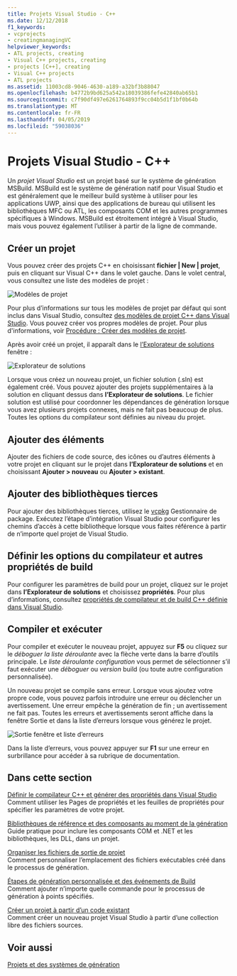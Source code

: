 ```yaml
---
title: Projets Visual Studio - C++
ms.date: 12/12/2018
f1_keywords:
- vcprojects
- creatingmanagingVC
helpviewer_keywords:
- ATL projects, creating
- Visual C++ projects, creating
- projects [C++], creating
- Visual C++ projects
- ATL projects
ms.assetid: 11003cd8-9046-4630-a189-a32bf3b88047
ms.openlocfilehash: b4772b9bd625a542a18039386fefe42840ab65b1
ms.sourcegitcommit: c7f90df497e6261764893f9cc04b5d1f1bf0b64b
ms.translationtype: MT
ms.contentlocale: fr-FR
ms.lasthandoff: 04/05/2019
ms.locfileid: "59038036"
---
```

# <a name="visual-studio-projects---c"></a>Projets Visual Studio - C++

Un *projet Visual Studio* est un projet basé sur le système de génération MSBuild. MSBuild est le système de génération natif pour Visual Studio et est généralement que le meilleur build système à utiliser pour les applications UWP, ainsi que des applications de bureau qui utilisent les bibliothèques MFC ou ATL, les composants COM et les autres programmes spécifiques à Windows. MSBuild est étroitement intégré à Visual Studio, mais vous pouvez également l’utiliser à partir de la ligne de commande. 

## <a name="create-a-project"></a>Créer un projet

Vous pouvez créer des projets C++ en choisissant **fichier &#124; New &#124; projet**, puis en cliquant sur Visual C++ dans le volet gauche. Dans le volet central, vous consultez une liste des modèles de projet : 

   ![Modèles de projet](../overview/media/vs2017-new-project.png "Boîte de dialogue Nouveau projet de Visual Studio 2017")

Pour plus d’informations sur tous les modèles de projet par défaut qui sont inclus dans Visual Studio, consultez [des modèles de projet C++ dans Visual Studio](reference/visual-cpp-project-types.md). Vous pouvez créer vos propres modèles de projet. Pour plus d'informations, voir [Procédure : Créer des modèles de projet](/visualstudio/ide/how-to-create-project-templates).

Après avoir créé un projet, il apparaît dans le [l’Explorateur de solutions](/visualstudio/ide/solutions-and-projects-in-visual-studio) fenêtre :

   ![Explorateur de solutions](media/mathlibrary-solution-explorer-153.png)

Lorsque vous créez un nouveau projet, un fichier solution (.sln) est également créé. Vous pouvez ajouter des projets supplémentaires à la solution en cliquant dessus dans **l’Explorateur de solutions**. Le fichier solution est utilisé pour coordonner les dépendances de génération lorsque vous avez plusieurs projets connexes, mais ne fait pas beaucoup de plus. Toutes les options du compilateur sont définies au niveau du projet.

## <a name="add-items"></a>Ajouter des éléments

Ajouter des fichiers de code source, des icônes ou d’autres éléments à votre projet en cliquant sur le projet dans **l’Explorateur de solutions** et en choisissant **Ajouter > nouveau** ou **Ajouter > existant**.

## <a name="add-third-party-libraries"></a>Ajouter des bibliothèques tierces

Pour ajouter des bibliothèques tierces, utilisez le [vcpkg](vcpkg.md) Gestionnaire de package. Exécutez l’étape d’intégration Visual Studio pour configurer les chemins d’accès à cette bibliothèque lorsque vous faites référence à partir de n’importe quel projet de Visual Studio. 

## <a name="set-compiler-options-and-other-build-properties"></a>Définir les options du compilateur et autres propriétés de build

Pour configurer les paramètres de build pour un projet, cliquez sur le projet dans **l’Explorateur de solutions** et choisissez **propriétés**. Pour plus d’informations, consultez [propriétés de compilateur et de build C++ définie dans Visual Studio](working-with-project-properties.md).

## <a name="compile-and-run"></a>Compiler et exécuter

Pour compiler et exécuter le nouveau projet, appuyez sur **F5** ou cliquez sur le *déboguer la liste déroulante* avec la flèche verte dans la barre d’outils principale. Le *liste déroulante configuration* vous permet de sélectionner s’il faut exécuter une *déboguer* ou *version* build (ou toute autre configuration personnalisée).

Un nouveau projet se compile sans erreur. Lorsque vous ajoutez votre propre code, vous pouvez parfois introduire une erreur ou déclencher un avertissement. Une erreur empêche la génération de fin ; un avertissement ne fait pas. Toutes les erreurs et avertissements seront affiche dans la fenêtre Sortie et dans la liste d’erreurs lorsque vous générez le projet. 

   ![Sortie fenêtre et liste d’erreurs](../overview/media/vs2017-output-error-list.png)

Dans la liste d’erreurs, vous pouvez appuyer sur **F1** sur une erreur en surbrillance pour accéder à sa rubrique de documentation.

## <a name="in-this-section"></a>Dans cette section

[Définir le compilateur C++ et générer des propriétés dans Visual Studio](working-with-project-properties.md)<br/>
Comment utiliser les Pages de propriétés et les feuilles de propriétés pour spécifier les paramètres de votre projet.

[Bibliothèques de référence et des composants au moment de la génération](adding-references-in-visual-cpp-projects.md)<br/>
Guide pratique pour inclure les composants COM et .NET et les bibliothèques, les DLL, dans un projet.
 
[Organiser les fichiers de sortie de projet](how-to-organize-project-output-files-for-builds.md)<br/>
Comment personnaliser l’emplacement des fichiers exécutables créé dans le processus de génération.

[Étapes de génération personnalisée et des événements de Build](understanding-custom-build-steps-and-build-events.md)<br/>
Comment ajouter n’importe quelle commande pour le processus de génération à points spécifiés.

[Créer un projet à partir d’un code existant](how-to-create-a-cpp-project-from-existing-code.md)<br/>
Comment créer un nouveau projet Visual Studio à partir d’une collection libre des fichiers sources.

## <a name="see-also"></a>Voir aussi

[Projets et des systèmes de génération](projects-and-build-systems-cpp.md)<br>
